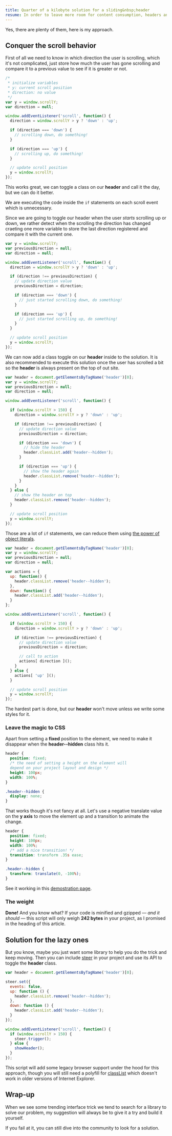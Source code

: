 ```yaml
---
title: Quarter of a kilobyte solution for a sliding&nbsp;header
resume: In order to leave more room for content consumption, headers and navigation bars that hide when scrolling down and slide back when scrolling up became a common usability feature. Is there a zero dependencies light weight solution?
---
```


Yes, there are plenty of them, here is my approach.


## Conquer the scroll behavior

First of all we need to know in which direction the user is scrolling, which it's not complicated, just store how much the user has gone scrolling and compare it to a previous value to see if it is greater or not.

```js
/*
 * initialize variables
 * y: current scroll position
 * direction: no value
 */
var y = window.scrollY;
var direction = null;

window.addEventListener('scroll', function() {
  direction = window.scrollY > y ? 'down' : 'up';

  if (direction === 'down') {
    // scrolling down, do something!
  }

  if (direction === 'up') {
    // scrolling up, do something!
  }

  // update scroll position
  y = window.scrollY;
});
```

This works great, we can toggle a class on our **header** and call it the day, but we can do it better.

We are executing the code inside the `if` statements on each scroll event which is unnecessary.

Since we are going to toggle our header when the user *starts* scrolling up or down, we rather detect when the scrolling the direction has changed craeting one more variable to store the last direction registered and compare it with the current one.

```js
var y = window.scrollY;
var previousDirection = null;
var direction = null;

window.addEventListener('scroll', function() {
  direction = window.scrollY > y ? 'down' : 'up';

  if (direction !== previousDirection) {
    // update direction value
    previousDirection = direction;

    if (direction === 'down') {
      // just started scrolling down, do something!
    }

    if (direction === 'up') {
      // just started scrolling up, do something!
    }
  }

  // update scroll position
  y = window.scrollY;
});
```

We can now add a class toggle on our **header** inside to the solution. It is also recommended to execute this solution once the user has scrolled a bit so the **header** is always present on the top of out site.

```js
var header = document.getElementsByTagName('header')[0];
var y = window.scrollY;
var previousDirection = null;
var direction = null;

window.addEventListener('scroll', function() {

  if (window.scrollY > 150) {
    direction = window.scrollY > y ? 'down' : 'up';

    if (direction !== previousDirection) {
      // update direction value
      previousDirection = direction;

      if (direction === 'down') {
        // hide the header
        header.classList.add('header--hidden');
      }

      if (direction === 'up') {
        // show the header again
        header.classList.remove('header--hidden');
      }
    }
  } else {
    // show the header on top
    header.classList.remove('header--hidden');
  }

  // update scroll position
  y = window.scrollY;
});
```

Those are a lot of `if` statements, we can reduce them using [the power of object literals](/2014/10/the-power-of-using-object-literals).

```js
var header = document.getElementsByTagName('header')[0];
var y = window.scrollY;
var previousDirection = null;
var direction = null;

var actions = {
  up: function() {
    header.classList.remove('header--hidden');
  },
  down: function() {
    header.classList.add('header--hidden');
  }
};

window.addEventListener('scroll', function() {

  if (window.scrollY > 150) {
    direction = window.scrollY > y ? 'down' : 'up';

    if (direction !== previousDirection) {
      // update direction value
      previousDirection = direction;

      // call to action
      actions[ direction ]();
    }
  } else {
    actions[ 'up' ]();
  }

  // update scroll position
  y = window.scrollY;
});
```

The hardest part is done, but our **header** won't move unless we write some styles for it.


### Leave the magic to CSS

Apart from setting a **fixed** position to the element, we need to make it disappear when the **header--hidden** class hits it.

```css
header {
  position: fixed;
  /* the need of setting a height on the element will
  depend on your project layout and design */
  height: 100px;
  width: 100%;
}

.header--hidden {
  display: none;
}
```

That works though it's not fancy at all. Let's use a negative translate value on the **y axis** to move the element up and a transition to animate the change.

```css
header {
  position: fixed;
  height: 100px;
  width: 100%;
  /* add a nice transition! */
  transition: transform .35s ease;
}

.header--hidden {
  transform: translate(0, -100%);
}
```

See it working in this [demostration page](https://jeremenichelli.github.io/sticky).


### The weight

**Done!** And you know what? If your code is minified and gzipped *&mdash; and it should &mdash;* this script will only weigh **242 bytes** in your project, as I promised in the heading of this article.


## Solution for the lazy ones

But you know, maybe you just want some library to help you do the trick and keep moving. Then you can include [steer](https://jeremenichelli.github.io/steer) in your project and use its API to toggle the **header** class.

```js
var header = document.getElementsByTagName('header')[0];

steer.set({
  events: false,
  up: function () {
    header.classList.remove('header--hidden');
  },
  down: function () {
    header.classList.add('header--hidden');
  }
});

window.addEventListener('scroll', function() {
  if (window.scrollY > 150) {
    steer.trigger();
  } else {
    showHeader();
  }
});
```

This script will add some legacy browser support under the hood for this approach, though you will still need a polyfill for [classList](https://github.com/eligrey/classList.js) which doesn't work in older versions of Internet Explorer.


## Wrap-up

When we see some trending interface trick we tend to search for a library to solve our problem, my suggestion will always be to give it a try and build it yourself.

If you fail at it, you can still dive into the community to look for a solution.

